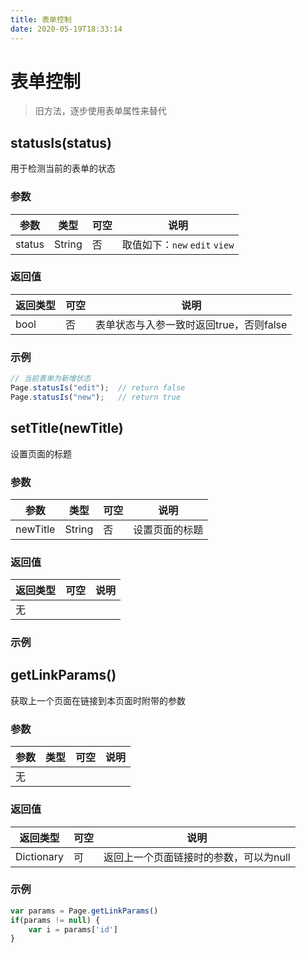 ```yaml
---
title: 表单控制
date: 2020-05-19T18:33:14
---
```


# 表单控制

> 旧方法，逐步使用表单属性来替代

## statusIs(status)

用于检测当前的表单的状态

### 参数

|参数|类型|可空|说明|
|---|---|---|---|
|status|String|否|取值如下：`new` `edit` `view`|

### 返回值

|返回类型|可空|说明|
|---|---|---|
|bool|否|表单状态与入参一致时返回true，否则false|

### 示例

```js
// 当前表单为新增状态
Page.statusIs("edit");  // return false
Page.statusIs("new");   // return true
```

## setTitle(newTitle)

设置页面的标题

### 参数

|参数|类型|可空|说明|
|---|---|---|---|
|newTitle|String|否|设置页面的标题|

### 返回值

|返回类型|可空|说明|
|---|---|---|
|无|||

### 示例

## getLinkParams()

获取上一个页面在链接到本页面时附带的参数

### 参数

|参数|类型|可空|说明|
|---|---|---|---|
|无||||

### 返回值

|返回类型|可空|说明|
|---|---|---|
|Dictionary|可|返回上一个页面链接时的参数，可以为null|

### 示例

```js
var params = Page.getLinkParams()
if(params != null) {
    var i = params['id']
}
```